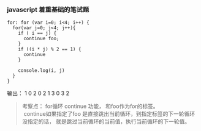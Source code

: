 ### javascript 着重基础的笔试题
```
for: for (var i=0; i<4; i++) {
  for(var j=0; j<4; j++){
    if ( i == j) {
      continue foo;
    }
    if ((i * j) % 2 == 1) {
      continue
    }
    
    console.log(i, j)
  }
}

```
输出： 1 0     2 0   2 1    3 0    3 2
> 考察点：
  for循环 continue 功能， 和foo作为for的标签。  
  continue如果指定了foo 是直接跳出当前循环，到指定标签的下一轮循环 没指定的话， 就是跳过当前循环的当前值，执行当前循环的下一轮值。
